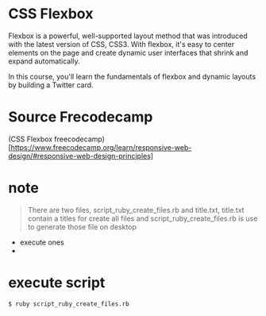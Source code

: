 # CSS Flexbox

Flexbox is a powerful, well-supported layout method that was introduced with the latest version of CSS, CSS3. With flexbox, it's easy to center elements on the page and create dynamic user interfaces that shrink and expand automatically.

In this course, you'll learn the fundamentals of flexbox and dynamic layouts by building a Twitter card.

# Source Frecodecamp

(CSS Flexbox freecodecamp)[https://www.freecodecamp.org/learn/responsive-web-design/#responsive-web-design-principles]

# note

> There are two files, script_ruby_create_files.rb and title.txt, title.txt contain a titles for create all files and script_ruby_create_files.rb is use to generate those file on desktop

- execute ones
-

# execute script

```
$ ruby script_ruby_create_files.rb
```
